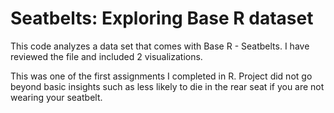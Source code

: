 # Seatbelts: Exploring Base R dataset 

This code analyzes a data set that comes with Base R - Seatbelts. I have reviewed the file and included 2 visualizations.

This was one of the first assignments I completed in R.
Project did not go beyond basic insights such as less likely to die in the rear seat if you are not wearing your seatbelt. 
